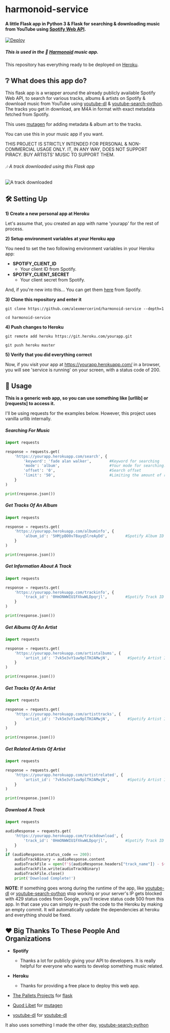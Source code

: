 # harmonoid-service


#### A little Flask app in Python 3 & Flask for searching & downloading music from YouTube using [Spotify Web API](https://developer.spotify.com/documentation/web-api/).

[![Deploy](https://www.herokucdn.com/deploy/button.svg)](https://heroku.com/deploy)

##### This is used in the 🎵 [Harmonoid](https://github.com/alexmercerind/harmonoid) music app.


This repository has everything ready to be deployed on [Heroku](https://heroku.com).

## ❔ What does this app do?

This flask app is a wrapper around the already publicly available Spotify Web API, to search for various tracks, albums & artists on Spotify & download music from YouTube using [youtube-dl](https://github.com/ytdl-org/youtube-dl) & [youtube-search-python](https://github.com/alexmercerind/youtube-search-python). The tracks you get in download, are M4A in format with exact metadata fetched from Spotify.

This uses [mutagen](https://github.com/quodlibet/mutagen) for adding metadata & album art to the tracks.

You can use this in your music app if you want.

THIS PROJECT IS STRICTLY INTENDED FOR PERSONAL & NON-COMMERCIAL USAGE ONLY. IT, IN ANY WAY, DOES NOT SUPPORT PIRACY. BUY ARTISTS' MUSIC TO SUPPORT THEM.

###### 🎶 A track downloaded using this Flask app

![A track downloaded](https://github.com/alexmercerind/harmonoid-service/blob/master/downloaded_track.PNG)


## 🛠 Setting Up


**1) Create a new personal app at Heroku**

Let's assume that, you created an app with name 'yourapp' for the rest of process.


**2) Setup environment variables at your Heroku app**

You need to set the two following environment variables in your Heroku app:

- **SPOTIFY_CLIENT_ID**
  - Your client ID from Spotify.
- **SPOTIFY_CLIENT_SECRET**
  - Your client secret from Spotify.

And, if you're new into this... You can get them [here](https://developer.spotify.com/documentation/general/guides/app-settings/) from Spotify.

**3) Clone this repository and enter it**

```
git clone https://github.com/alexmercerind/harmonoid-service --depth=1

cd harmonoid-service
```

**4) Push changes to Heroku**

```
git remote add heroku https://git.heroku.com/yourapp.git

git push heroku master
```

**5) Verify that you did everything correct**

Now, if you visit your app at https://yourapp.herokuapp.com/ in a browser, you will see 'service is running' on your screen, with a status code of 200.


## 📐 Usage


**This is a generic web app, so you can use something like [urllib] or [requests] to access it.**

I'll be using requests for the examples below. However, this project uses vanilla urllib internally.

##### Searching For Music

```python
import requests

response = requests.get(
    'https://yourapp.herokuapp.com/search', {
        'keyword': 'fade alan walker',        #Keyword for searching 
        'mode': 'album',                      #Your mode for searching. Valid modes are 'album', 'track', & 'artist'
        'offset': '0',                        #Search offset
        'limit': '50',                        #Limiting the amount of results
    }
)

print(response.json())
```

##### Get Tracks Of An Album

```python
import requests

response = requests.get(
    'https://yourapp.herokuapp.com/albuminfo', {
        'album_id': '5HMjpBO0v78ayq5lreAyDd',        #Spotify Album ID of the track
    }
)

print(response.json())
```

##### Get Information About A Track

```python
import requests

response = requests.get(
    'https://yourapp.herokuapp.com/trackinfo', {
        'track_id': '0HmONWWIU1FXkwWLDpqrjl',        #Spotify Track ID of the track
    }
)

print(response.json())
```

##### Get Albums Of An Artist

```python
import requests

response = requests.get(
    'https://yourapp.herokuapp.com/artistalbums', {
        'artist_id': '7vk5e3vY1uw9plTHJAMwjN',        #Spotify Artist ID of the artist
    }
)

print(response.json())
```

##### Get Tracks Of An Artist

```python
import requests

response = requests.get(
    'https://yourapp.herokuapp.com/artisttracks', {
        'artist_id': '7vk5e3vY1uw9plTHJAMwjN',        #Spotify Artist ID of the artist
    }
)

print(response.json())
```

##### Get Related Artists Of Artist

```python
import requests

response = requests.get(
    'https://yourapp.herokuapp.com/artistrelated', {
        'artist_id': '7vk5e3vY1uw9plTHJAMwjN',        #Spotify Artist ID of the artist
    }
)

print(response.json())
```

##### Download A Track

```python
import requests

audioResponse = requests.get(
    'https://yourapp.herokuapp.com/trackdownload', {
        'track_id': '0HmONWWIU1FXkwWLDpqrjl',        #Spotify Track ID of the track
    }
)
if (audioResponse.status_code == 200):
    audioTrackBinary = audioResponse.content
    audioTrackFile = open(f'${audioResponse.headers["track_name"]} - ${audioResponse.headers["album_name"]}.m4a', 'wb')
    audioTrackFile.write(audioTrackBinary)
    audioTrackFile.close()
    print('Download Complete!')
```

**NOTE**: If something goes wrong during the runtime of the app, like [youtube-dl](https://github.com/ytdl-org/youtube-dl) or [youtube-search-python](https://github.com/alexmercerind/youtube-search-python) stop working or your server's IP gets blocked with 429 status codes from Google, you'll recieve status code 500 from this app.
In that case you can simply re-push the code to the Heroku by making an empty commit. It will automatically update the dependencies at heroku and everything should be fixed. 


## ❤ Big Thanks To These People And Organizations

- **Spotify**
  - Thanks a lot for publicly giving your API to developers. It is really helpful for everyone who wants to develop something music related.

- **Heroku**
  - Thanks for providing a free place to deploy this web app.


- [The Pallets Projects](https://github.com/pallets) for [flask](https://github.com/pallets/flask)
- [Quod Libet](https://github.com/quodlibet) for [mutagen](https://github.com/quodlibet/mutagen)
- [youtube-dl](https://github.com/ytdl-org) for [youtube-dl](https://github.com/ytdl-org/youtube-dl)

It also uses something I made the other day, [youtube-search-python](https://github.com/alexmercerind/youtube-search-python)
